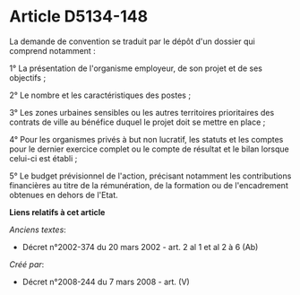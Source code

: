 # Article D5134-148

La demande de convention se traduit par le dépôt d'un dossier qui comprend notamment :

1° La présentation de l'organisme employeur, de son projet et de ses objectifs ;

2° Le nombre et les caractéristiques des postes ;

3° Les zones urbaines sensibles ou les autres territoires prioritaires des contrats de ville au bénéfice duquel le projet
doit se mettre en place ;

4° Pour les organismes privés à but non lucratif, les statuts et les comptes pour le dernier exercice complet ou le compte de
résultat et le bilan lorsque celui-ci est établi ;

5° Le budget prévisionnel de l'action, précisant notamment les contributions financières au titre de la rémunération, de la
formation ou de l'encadrement obtenues en dehors de l'Etat.

**Liens relatifs à cet article**

_Anciens textes_:

  - Décret n°2002-374 du 20 mars 2002 - art. 2 al 1 et al 2 à 6 (Ab)

_Créé par_:

  - Décret n°2008-244 du 7 mars 2008 - art. (V)
